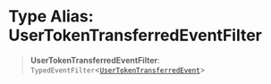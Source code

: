 # Type Alias: UserTokenTransferredEventFilter

> **UserTokenTransferredEventFilter**: `TypedEventFilter`\<[`UserTokenTransferredEvent`](UserTokenTransferredEvent.md)\>
